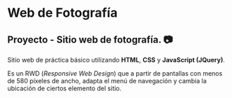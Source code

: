 # Web de Fotografía

## Proyecto - Sitio web de fotografía. :camera:

Sitio web de práctica básico utilizando **HTML**, **CSS** y **JavaScript (JQuery)**.

Es un RWD (*Responsive Web Design*) que a partir de pantallas con menos de 580 píxeles de ancho, adapta el menú de navegación y cambia la ubicación de ciertos elemento del sitio.